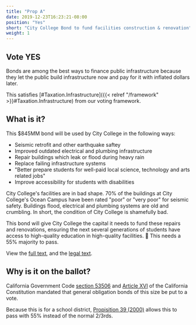 ```yaml
---
title: "Prop A"
date: 2019-12-23T16:23:21-08:00
position: "Yes"
short: "City College Bond to fund facilities construction & renovation"
weight: 1
---
```


## Vote YES

Bonds are among the best ways to finance public infrastructure because they let
the public build infrastructure now and pay for it with inflated dollars later.

This satisfies [#Taxation.Infrastructure]({{< relref "/framework" >}}#Taxation.Infrastructure)
from our voting framework.

## What is it?

This $845MM bond will be used by City College in the following ways:

* Seismic retrofit and other earthquake saftey
* Improved outdated electrical and plumbing infrastructure
* Repair buildings which leak or flood during heavy rain
* Replace failing infrastructure systems
* "Better prepare students for well-paid local science, technology and arts
  related jobs"
* Improve accessibility for students with disabilities

City College's facilities are in bad shape. 70% of the buildings at City
College's Ocean Campus have been rated "poor" or "very poor" for seismic
safety. Buildings flood, electrical and plumbing systems are old and
crumbling. In short, the condition of City College is shamefully bad.

This bond will give City College the capital it needs to fund these repairs
and renovations, ensuring the next several generations of students have
access to high-quality education in high-quality facilities.

This needs a 55% majority to pass.

View the [full text](https://sfelections.sfgov.org/sites/default/files/Documents/candidates/March2020_CC_Bond.pdf),
and the [legal text](https://sfelections.sfgov.org/sites/default/files/Documents/candidates/March2020_LT_A.pdf).

## Why is it on the ballot?

California Government Code [section 53506](http://leginfo.legislature.ca.gov/faces/codes_displaySection.xhtml?lawCode=GOV&sectionNum=53506.)
and [Article XVI](https://ballotpedia.org/Article_XVI,_California_Constitution#Section_1)
of the California Constitution mandated that general obligation bonds of this
size be put to a vote.

Because this is for a school district, [Propisition 39 (2000)](https://ballotpedia.org/California_Proposition_39,_Supermajority_of_55%25_for_School_Bond_Votes_(2000))
allows this to pass with 55% instead of the normal 2/3rds.
